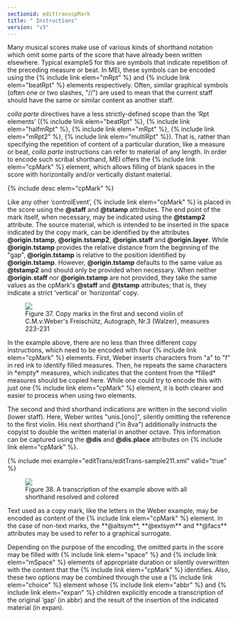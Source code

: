 ```yaml
---
sectionid: edittranscpMark
title: " Instructions"
version: "v3"
---
```


Many musical scores make use of various kinds of shorthand notation which omit some
parts
of the score that have already been written elsewhere. Typical exampleS for this are
symbols
that indicate repetition of the preceding measure or beat. In MEI, these symbols can
be
encoded using the {% include link elem="mRpt" %} and {% include link elem="beatRpt" %} elements
respectively. Often, similar graphical symbols (often one or two slashes, "//") are
used to
mean that the current staff should have the same or similar content as another staff.

*colla parte* directives have a less strictly-defined scope than the
‘Rpt elements’ ({% include link elem="beatRpt" %}, {% include link elem="halfmRpt" %}, {% include link elem="mRpt" %}, {% include link elem="mRpt2" %}, {% include link elem="multiRpt" %}). That is, rather than specifying the repetition of content of a particular
duration, like a measure or beat, *colla parte* instructions can refer to
material of any length. In order to encode such scribal shorthand, MEI offers the
{% include link elem="cpMark" %} element, which allows filling of blank spaces in the score with
horizontally and/or vertically distant material.



{% include desc elem="cpMark" %}




Like any other ‘controlEvent’, {% include link elem="cpMark" %} is placed in
the score using the **@staff** and **@tstamp** attributes. The end point of the
mark itself, when necessary, may be indicated using the **@tstamp2** attribute. The
source material, which is intended to be inserted in the space indicated by the copy
mark,
can be identified by the attributes **@origin.tstamp**, **@origin.tstamp2**,
**@origin.staff** and **@origin.layer**. While **@origin.tstamp**
provides the relative distance from the beginning of the "gap", **@origin.tstamp** is
relative to the position identified by **@origin.tstamp**. However,
**@origin.tstamp** defaults to the same value as **@tstamp2** and should only
be provided when necessary. When neither **@origin.staff** nor
**@origin.tstamp** are not provided, they take the same values as the cpMark's
**@staff** and **@tstamp** attributes; that is, they indicate a strict
‘vertical’ or ‘horizontal’ copy.

<figure class="figure"><img src="{{ site.baseurl }}/Images/ExampleImages/cpMark_2.png" class="img-responsive"><figcaption class="figure-caption">Figure 37. Copy marks in the first and second violin of C.M.v.Weber's Freischütz, Autograph,
      Nr.3
      (Walzer), measures 223-231
   </figcaption>
</figure>In the example above, there are no less than three different copy instructions, which
need
to be encoded with four {% include link elem="cpMark" %} elements. First, Weber inserts
characters from "a" to "f" in red ink to identify filled measures. Then, he repeats
the same
characters in *empty* measures, which indicates that the content from the
*filled* measures should be copied here. While one could try to encode this
with just one {% include link elem="cpMark" %} element, it is both clearer and easier to process
when using two elements.

The second and third shorthand indications are written in the second violin (lower
staff).
Here, Weber writes "unis.[ono]", silently omitting the reference to the first violin.
His
next shorthand ("in 8va") additionally instructs the copyist to double the written
material
in another octave. This information can be captured using the **@dis** and
**@dis.place** attributes on {% include link elem="cpMark" %}.

{% include mei example="editTrans/editTrans-sample211.xml" valid="true" %}

<figure class="figure"><img src="{{ site.baseurl }}/Images/ExampleImages/cpMark_3.png" class="img-responsive"><figcaption class="figure-caption">Figure 38. A transcription of the example above with all shorthand resolved and colored</figcaption>
</figure>Text used as a copy mark, like the letters in the Weber example, may be encoded as
content
of the {% include link elem="cpMark" %} element. In the case of non-text marks, the
**@altsym**, **@extsym** and **@facs** attributes may be used to refer
to a graphical surrogate.

Depending on the purpose of the encoding, the omitted parts in the score may be filled
with
{% include link elem="space" %} and {% include link elem="mSpace" %} elements of appropriate
duration or silently overwritten with the content that the {% include link elem="cpMark" %}
identifies. Also, these two options may be combined through the use a {% include link elem="choice" %} element whose {% include link elem="abbr" %} and {% include link elem="expan" %}
children explicitly encode a transcription of the original ‘gap’ (in
abbr) and the result of the insertion of the indicated material (in expan).

